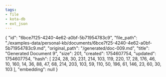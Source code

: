 ```yaml
---
tags:
- file
- kota-db
- ext_json
---
```

{
  "id": "6bce7f25-4240-4e62-a0bf-5b71954783c9",
  "file_path": "./examples-data/personal-kb/documents/6bce7f25-4240-4e62-a0bf-5b71954783c9.md",
  "original_path": "/generated/doc-009.md",
  "title": "Generated Document 9",
  "size": 201,
  "created": 1754607754,
  "updated": 1754607754,
  "hash": [
    224,
    28,
    30,
    231,
    214,
    103,
    119,
    220,
    17,
    28,
    176,
    46,
    10,
    160,
    14,
    36,
    88,
    47,
    68,
    214,
    203,
    103,
    59,
    110,
    50,
    196,
    61,
    146,
    23,
    60,
    30,
    103
  ],
  "embedding": null
}